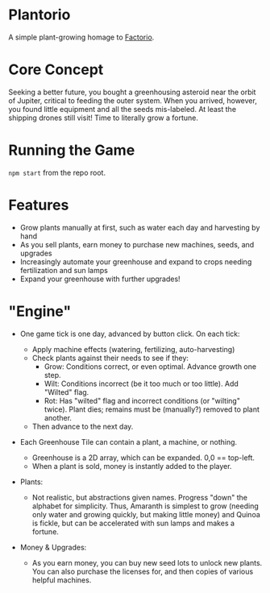 # Plantorio
A simple plant-growing homage to [Factorio](https://factorio.com/).

# Core Concept
Seeking a better future, you bought a greenhousing asteroid near the orbit of Jupiter, critical to feeding the outer system. When you arrived, however, you found little equipment and all the seeds mis-labeled. At least the shipping drones still visit! Time to literally grow a fortune.

# Running the Game
`npm start` from the repo root.

# Features
- Grow plants manually at first, such as water each day and harvesting by hand
- As you sell plants, earn money to purchase new machines, seeds, and upgrades
- Increasingly automate your greenhouse and expand to crops needing fertilization and sun lamps
- Expand your greenhouse with further upgrades!

# "Engine"
- One game tick is one day, advanced by button click. On each tick:
  - Apply machine effects (watering, fertilizing, auto-harvesting)
  - Check plants against their needs to see if they:
    - Grow: Conditions correct, or even optimal. Advance growth one step.
    - Wilt: Conditions incorrect (be it too much or too little). Add "Wilted" flag.
    - Rot:  Has "wilted" flag and incorrect conditions (or "wilting" twice). Plant dies; remains must be (manually?) removed to plant another.
  - Then advance to the next day.

- Each Greenhouse Tile can contain a plant, a machine, or nothing.
  - Greenhouse is a 2D array, which can be expanded. 0,0 == top-left.
  - When a plant is sold, money is instantly added to the player.
- Plants:
  - Not realistic, but abstractions given names. Progress "down" the alphabet for simplicity. Thus, Amaranth is simplest to grow (needing only water and growing quickly, but making little money) and Quinoa is fickle, but can be accelerated with sun lamps and makes a fortune.
- Money & Upgrades:
  - As you earn money, you can buy new seed lots to unlock new plants. You can also purchase the licenses for, and then copies of various helpful machines.
